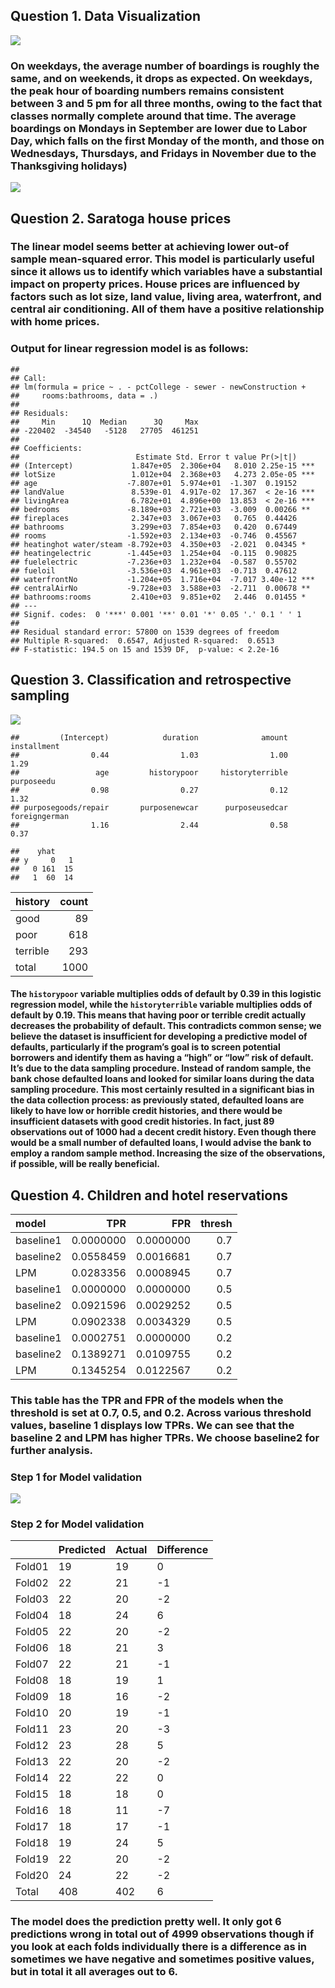 ## Question 1. Data Visualization

![](HW2_RM_files/figure-markdown_strict/unnamed-chunk-3-1.png)

### On weekdays, the average number of boardings is roughly the same, and on weekends, it drops as expected. On weekdays, the peak hour of boarding numbers remains consistent between 3 and 5 pm for all three months, owing to the fact that classes normally complete around that time. The average boardings on Mondays in September are lower due to Labor Day, which falls on the first Monday of the month, and those on Wednesdays, Thursdays, and Fridays in November due to the Thanksgiving holidays)

![](HW2_RM_files/figure-markdown_strict/unnamed-chunk-5-1.png)

## Question 2. Saratoga house prices

### The linear model seems better at achieving lower out-of sample mean-squared error. This model is particularly useful since it allows us to identify which variables have a substantial impact on property prices. House prices are influenced by factors such as lot size, land value, living area, waterfront, and central air conditioning. All of them have a positive relationship with home prices.

### Output for linear regression model is as follows:

    ## 
    ## Call:
    ## lm(formula = price ~ . - pctCollege - sewer - newConstruction + 
    ##     rooms:bathrooms, data = .)
    ## 
    ## Residuals:
    ##     Min      1Q  Median      3Q     Max 
    ## -220402  -34540   -5128   27705  461251 
    ## 
    ## Coefficients:
    ##                          Estimate Std. Error t value Pr(>|t|)    
    ## (Intercept)             1.847e+05  2.306e+04   8.010 2.25e-15 ***
    ## lotSize                 1.012e+04  2.368e+03   4.273 2.05e-05 ***
    ## age                    -7.807e+01  5.974e+01  -1.307  0.19152    
    ## landValue               8.539e-01  4.917e-02  17.367  < 2e-16 ***
    ## livingArea              6.782e+01  4.896e+00  13.853  < 2e-16 ***
    ## bedrooms               -8.189e+03  2.721e+03  -3.009  0.00266 ** 
    ## fireplaces              2.347e+03  3.067e+03   0.765  0.44426    
    ## bathrooms               3.299e+03  7.854e+03   0.420  0.67449    
    ## rooms                  -1.592e+03  2.134e+03  -0.746  0.45567    
    ## heatinghot water/steam -8.792e+03  4.350e+03  -2.021  0.04345 *  
    ## heatingelectric        -1.445e+03  1.254e+04  -0.115  0.90825    
    ## fuelelectric           -7.236e+03  1.232e+04  -0.587  0.55702    
    ## fueloil                -3.536e+03  4.961e+03  -0.713  0.47612    
    ## waterfrontNo           -1.204e+05  1.716e+04  -7.017 3.40e-12 ***
    ## centralAirNo           -9.728e+03  3.588e+03  -2.711  0.00678 ** 
    ## bathrooms:rooms         2.410e+03  9.851e+02   2.446  0.01455 *  
    ## ---
    ## Signif. codes:  0 '***' 0.001 '**' 0.01 '*' 0.05 '.' 0.1 ' ' 1
    ## 
    ## Residual standard error: 57800 on 1539 degrees of freedom
    ## Multiple R-squared:  0.6547, Adjusted R-squared:  0.6513 
    ## F-statistic: 194.5 on 15 and 1539 DF,  p-value: < 2.2e-16

## Question 3. Classification and retrospective sampling

![](HW2_RM_files/figure-markdown_strict/unnamed-chunk-11-1.png)

    ##         (Intercept)            duration              amount         installment 
    ##                0.44                1.03                1.00                1.29 
    ##                 age         historypoor     historyterrible          purposeedu 
    ##                0.98                0.27                0.12                1.32 
    ## purposegoods/repair       purposenewcar      purposeusedcar       foreigngerman 
    ##                1.16                2.44                0.58                0.37

    ##    yhat
    ## y     0   1
    ##   0 161  15
    ##   1  60  14

<table>
<thead>
<tr class="header">
<th style="text-align: left;">history</th>
<th style="text-align: right;">count</th>
</tr>
</thead>
<tbody>
<tr class="odd">
<td style="text-align: left;">good</td>
<td style="text-align: right;">89</td>
</tr>
<tr class="even">
<td style="text-align: left;">poor</td>
<td style="text-align: right;">618</td>
</tr>
<tr class="odd">
<td style="text-align: left;">terrible</td>
<td style="text-align: right;">293</td>
</tr>
<tr class="even">
<td style="text-align: left;">total</td>
<td style="text-align: right;">1000</td>
</tr>
</tbody>
</table>

#### The `historypoor` variable multiplies odds of default by 0.39 in this logistic regression model, while the `historyterrible` variable multiplies odds of default by 0.19. This means that having poor or terrible credit actually decreases the probability of default. This contradicts common sense; we believe the dataset is insufficient for developing a predictive model of defaults, particularly if the program’s goal is to screen potential borrowers and identify them as having a “high” or “low” risk of default. It’s due to the data sampling procedure. Instead of random sample, the bank chose defaulted loans and looked for similar loans during the data sampling procedure. This most certainly resulted in a significant bias in the data collection process: as previously stated, defaulted loans are likely to have low or horrible credit histories, and there would be insufficient datasets with good credit histories. In fact, just 89 observations out of 1000 had a decent credit history. Even though there would be a small number of defaulted loans, I would advise the bank to employ a random sample method. Increasing the size of the observations, if possible, will be really beneficial.

## Question 4. Children and hotel reservations

<table>
<thead>
<tr class="header">
<th style="text-align: left;">model</th>
<th style="text-align: right;">TPR</th>
<th style="text-align: right;">FPR</th>
<th style="text-align: right;">thresh</th>
</tr>
</thead>
<tbody>
<tr class="odd">
<td style="text-align: left;">baseline1</td>
<td style="text-align: right;">0.0000000</td>
<td style="text-align: right;">0.0000000</td>
<td style="text-align: right;">0.7</td>
</tr>
<tr class="even">
<td style="text-align: left;">baseline2</td>
<td style="text-align: right;">0.0558459</td>
<td style="text-align: right;">0.0016681</td>
<td style="text-align: right;">0.7</td>
</tr>
<tr class="odd">
<td style="text-align: left;">LPM</td>
<td style="text-align: right;">0.0283356</td>
<td style="text-align: right;">0.0008945</td>
<td style="text-align: right;">0.7</td>
</tr>
<tr class="even">
<td style="text-align: left;">baseline1</td>
<td style="text-align: right;">0.0000000</td>
<td style="text-align: right;">0.0000000</td>
<td style="text-align: right;">0.5</td>
</tr>
<tr class="odd">
<td style="text-align: left;">baseline2</td>
<td style="text-align: right;">0.0921596</td>
<td style="text-align: right;">0.0029252</td>
<td style="text-align: right;">0.5</td>
</tr>
<tr class="even">
<td style="text-align: left;">LPM</td>
<td style="text-align: right;">0.0902338</td>
<td style="text-align: right;">0.0034329</td>
<td style="text-align: right;">0.5</td>
</tr>
<tr class="odd">
<td style="text-align: left;">baseline1</td>
<td style="text-align: right;">0.0002751</td>
<td style="text-align: right;">0.0000000</td>
<td style="text-align: right;">0.2</td>
</tr>
<tr class="even">
<td style="text-align: left;">baseline2</td>
<td style="text-align: right;">0.1389271</td>
<td style="text-align: right;">0.0109755</td>
<td style="text-align: right;">0.2</td>
</tr>
<tr class="odd">
<td style="text-align: left;">LPM</td>
<td style="text-align: right;">0.1345254</td>
<td style="text-align: right;">0.0122567</td>
<td style="text-align: right;">0.2</td>
</tr>
</tbody>
</table>

### This table has the TPR and FPR of the models when the threshold is set at 0.7, 0.5, and 0.2. Across various threshold values, baseline 1 displays low TPRs. We can see that the baseline 2 and LPM has higher TPRs. We choose baseline2 for further analysis.

### Step 1 for Model validation

![](HW2_RM_files/figure-markdown_strict/unnamed-chunk-20-1.png)

### Step 2 for Model validation

<table>
<thead>
<tr class="header">
<th style="text-align: left;"></th>
<th style="text-align: left;">Predicted</th>
<th style="text-align: left;">Actual</th>
<th style="text-align: left;">Difference</th>
</tr>
</thead>
<tbody>
<tr class="odd">
<td style="text-align: left;">Fold01</td>
<td style="text-align: left;">19</td>
<td style="text-align: left;">19</td>
<td style="text-align: left;">0</td>
</tr>
<tr class="even">
<td style="text-align: left;">Fold02</td>
<td style="text-align: left;">22</td>
<td style="text-align: left;">21</td>
<td style="text-align: left;">-1</td>
</tr>
<tr class="odd">
<td style="text-align: left;">Fold03</td>
<td style="text-align: left;">22</td>
<td style="text-align: left;">20</td>
<td style="text-align: left;">-2</td>
</tr>
<tr class="even">
<td style="text-align: left;">Fold04</td>
<td style="text-align: left;">18</td>
<td style="text-align: left;">24</td>
<td style="text-align: left;">6</td>
</tr>
<tr class="odd">
<td style="text-align: left;">Fold05</td>
<td style="text-align: left;">22</td>
<td style="text-align: left;">20</td>
<td style="text-align: left;">-2</td>
</tr>
<tr class="even">
<td style="text-align: left;">Fold06</td>
<td style="text-align: left;">18</td>
<td style="text-align: left;">21</td>
<td style="text-align: left;">3</td>
</tr>
<tr class="odd">
<td style="text-align: left;">Fold07</td>
<td style="text-align: left;">22</td>
<td style="text-align: left;">21</td>
<td style="text-align: left;">-1</td>
</tr>
<tr class="even">
<td style="text-align: left;">Fold08</td>
<td style="text-align: left;">18</td>
<td style="text-align: left;">19</td>
<td style="text-align: left;">1</td>
</tr>
<tr class="odd">
<td style="text-align: left;">Fold09</td>
<td style="text-align: left;">18</td>
<td style="text-align: left;">16</td>
<td style="text-align: left;">-2</td>
</tr>
<tr class="even">
<td style="text-align: left;">Fold10</td>
<td style="text-align: left;">20</td>
<td style="text-align: left;">19</td>
<td style="text-align: left;">-1</td>
</tr>
<tr class="odd">
<td style="text-align: left;">Fold11</td>
<td style="text-align: left;">23</td>
<td style="text-align: left;">20</td>
<td style="text-align: left;">-3</td>
</tr>
<tr class="even">
<td style="text-align: left;">Fold12</td>
<td style="text-align: left;">23</td>
<td style="text-align: left;">28</td>
<td style="text-align: left;">5</td>
</tr>
<tr class="odd">
<td style="text-align: left;">Fold13</td>
<td style="text-align: left;">22</td>
<td style="text-align: left;">20</td>
<td style="text-align: left;">-2</td>
</tr>
<tr class="even">
<td style="text-align: left;">Fold14</td>
<td style="text-align: left;">22</td>
<td style="text-align: left;">22</td>
<td style="text-align: left;">0</td>
</tr>
<tr class="odd">
<td style="text-align: left;">Fold15</td>
<td style="text-align: left;">18</td>
<td style="text-align: left;">18</td>
<td style="text-align: left;">0</td>
</tr>
<tr class="even">
<td style="text-align: left;">Fold16</td>
<td style="text-align: left;">18</td>
<td style="text-align: left;">11</td>
<td style="text-align: left;">-7</td>
</tr>
<tr class="odd">
<td style="text-align: left;">Fold17</td>
<td style="text-align: left;">18</td>
<td style="text-align: left;">17</td>
<td style="text-align: left;">-1</td>
</tr>
<tr class="even">
<td style="text-align: left;">Fold18</td>
<td style="text-align: left;">19</td>
<td style="text-align: left;">24</td>
<td style="text-align: left;">5</td>
</tr>
<tr class="odd">
<td style="text-align: left;">Fold19</td>
<td style="text-align: left;">22</td>
<td style="text-align: left;">20</td>
<td style="text-align: left;">-2</td>
</tr>
<tr class="even">
<td style="text-align: left;">Fold20</td>
<td style="text-align: left;">24</td>
<td style="text-align: left;">22</td>
<td style="text-align: left;">-2</td>
</tr>
<tr class="odd">
<td style="text-align: left;">Total</td>
<td style="text-align: left;">408</td>
<td style="text-align: left;">402</td>
<td style="text-align: left;">6</td>
</tr>
</tbody>
</table>

### The model does the prediction pretty well. It only got 6 predictions wrong in total out of 4999 observations though if you look at each folds individually there is a difference as in sometimes we have negative and sometimes positive values, but in total it all averages out to 6.
